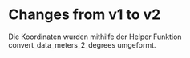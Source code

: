 # Changes from v1 to v2

Die Koordinaten wurden mithilfe der Helper Funktion  convert_data_meters_2_degrees umgeformt.
